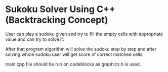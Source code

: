  # Sukoku Solver Using C++ (Backtracking Concept)
  User can play a sudoku given and try to fill the empty cells with appropriate value and can try to solve it.

  After that program algorithm will solve the sudoku step by step and after solving whole sudoku user will get score of correct matched cells.
 

 main.cpp file should be run on codeblocks as graphics.h is used.
 
